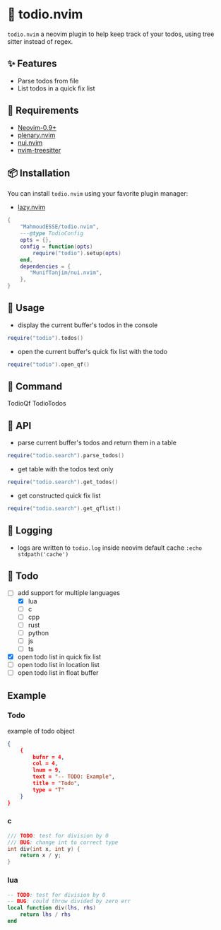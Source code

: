 # 💫 todio.nvim

`todio.nvim` a neovim plugin to help keep track of your todos,
using tree sitter instead of regex.

## ✨ Features

- Parse todos from file
- List todos in a quick fix list

## 📑 Requirements

- [Neovim-0.9+](https://github.com/neovim/neovim)
- [plenary.nvim](https://github.com/nvim-lua/plenary.nvim)
- [nui.nvim](https://github.com/MunifTanjim/nui.nvim)
- [nvim-treesitter](https://github.com/nvim-treesitter/nvim-treesitter)

## 📦 Installation

You can install `todio.nvim` using your favorite plugin manager:

- [lazy.nvim](https://github.com/folke/lazy.nvim)

```lua
{
    "MahmoudESSE/todio.nvim",
    ---@type TodioConfig
    opts = {},
    config = function(opts)
        require("todio").setup(opts)
    end,
    dependencies = {
       "MunifTanjim/nui.nvim",
    },
}
```

## 🚀 Usage

- display the current buffer's todos in the console

```lua
require("todio").todos()
```

- open the current buffer's quick fix list with the todo

```lua
require("todio").open_qf()
```

## 🔭 Command

TodioQf
TodioTodos

## 📡 API

- parse current buffer's todos and return them in a table

```lua
require("todio.search").parse_todos()
```

- get table with the todos text only

```lua
require("todio.search").get_todos()
```

- get constructed quick fix list

```lua
require("todio.search").get_qflist()
```

## 📓 Logging

- logs are written to `todio.log` inside neovim default cache `:echo stdpath('cache')`

## 🤖 Todo

- [ ] add support for multiple languages
  - [x] lua
  - [ ] c
  - [ ] cpp
  - [ ] rust
  - [ ] python
  - [ ] js
  - [ ] ts
- [x] open todo list in quick fix list
- [ ] open todo list in location list
- [ ] open todo list in float buffer

## Example

### Todo

example of todo object

```json
{
    {
        bufnr = 4,
        col = 4,
        lnum = 9,
        text = "-- TODO: Example",
        title = "Todo",
        type = "T"
    }
}
```

### c

```c
/// TODO: test for division by 0
/// BUG: change int to correct type
int div(int x, int y) {
    return x / y;
}
```

### lua

```lua
-- TODO: test for division by 0
-- BUG: could throw divided by zero err
local function div(lhs, rhs)
    return lhs / rhs
end
```
